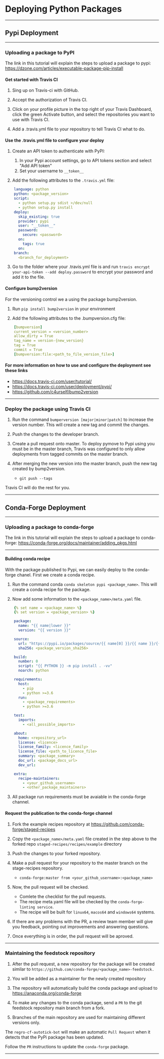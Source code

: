 # Deploying Python Packages

---

## Pypi Deployment

---

### Uploading a package to PyPI

The link in this tutorial will explain the steps to upload a package to pypi: <https://dzone.com/articles/executable-package-pip-install>

#### Get started with Travis CI

1.  Sing up on Travis-ci with GitHub.

2.  Accept the authorization of Travis CI.

3.  Click on your profile picture in the top right of your Travis Dashboard, click the green Activate button, and select the repositories you want to use with Travis CI.

4.  Add a .travis.yml file to your repository to tell Travis CI what to do.

#### Use the .travis.yml file to configure your deploy

1.  Create an API token to authenticate with PyPI:
    1.  In your Pypi account settings, go to API tokens section and select "Add API token"
    2.  Set your username to `__token__`

2.  Add the following attributes to the `.travis.yml` file:
```yaml
    language: python
    python: <package_version>
    script:
      - python setup.py sdist >/dev/null
      - python setup.py install
    deploy:
      skip_existing: true
      provider: pypi
      user: "__token__"
      password:
        secure: <password>
      on:
        tags: true
      on:
    branch:
      <branch_for_deployment>
```

3.  Go to the folder where your .travis.yml file is and run `travis encrypt your-api-token --add deploy.password` to encrypt your password and add it to the file.

#### Configure bump2version

For the versioning control we a using the package bump2version.

1.  Run `pip install bump2version` in your environment

2.  Add the following attributes to the .bumpversion.cfg file:
```yaml
    [bumpversion]
    current_version = <version_number>
    allow_dirty = True
    tag_name = version-{new_version}
    tag = True
    commit = True
    [bumpversion:file:<path_to_file_version_file>]
```

#### For more information on how to use and configure the deployment see these links

-   <https://docs.travis-ci.com/user/tutorial/>
-   <https://docs.travis-ci.com/user/deployment/pypi/>
-   <https://github.com/c4urself/bump2version>

---

### Deploy the package using Travis CI

1.  Run the command `bumperversion [major|minor|patch]` to increase the version number. This will create a new tag and commit the changes.

2.  Push the changes to the developer branch.

3.  Create a pull request onto master. To deploy pymove to Pypi using you must be in the master branch, Travis was configured to only allow deployments from tagged commits on the master branch.

4.  After merging the new version into the master branch, push the new tag created by bump2version.
    -   `git push --tags`

Travis CI will do the rest for you.

---

## Conda-Forge Deployment

---

### Uploading a package to conda-forge

The link in this tutorial will explain the steps to upload a package to conda-forge: <https://conda-forge.org/docs/maintainer/adding_pkgs.html>

---

#### Building conda recipe

With the package published to Pypi, we can easily deploy to the conda-forge chanel. First we create a conda recipe.

1.  Run the command conda `conda skeleton pypi <package_name>`. This will create a conda recipe for the package.

2.  Now add some information to the `<package_name>/meta.yaml` file.
```yaml
    {% set name = <package_name> %}
    {% set version = <package_version> %}

    package:
      name: "{{ name|lower }}"
      version: "{{ version }}"

    source:
      url: "https://pypi.io/packages/source/{{ name[0] }}/{{ name }}/{{ name }}-{{ version }}.tar.gz"
      sha256: <package_version_sha256>

    build:
      number: 0
      script: "{{ PYTHON }} -m pip install . -vv"
      noarch: python

    requirements:
      host:
        - pip
        - python >=3.6
      run:
        - <package_requirements>
        - python >=3.6

    test:
      imports:
        - <all_possible_imports>

    about:
      home: <repository_url>
      license: <licence>
      license_family: <licence_family>
      license_file: <path_to_licence_file>
      summary: <package_summary>
      doc_url: <package_docs_url>
      dev_url:

    extra:
      recipe-maintainers:
        - <your_github_username>
        - <other_package_maintainers>
```

3.  All package run requirements must be avaiable in the conda-forge channel.

#### Request the publication to the conda-forge channel

1.  Fork the example recipes repository at <https://github.com/conda-forge/staged-recipes>

2.  Copy the `<package_name>/meta.yaml` file created in the step above to the forked repo `staged-recipes/recipes/example` directory

3.  Push the changes to your forked repository.

4.  Make a pull request for your repository to the master branch on the stage-recipes repository.
    -   `conda-forge:master from <your_github_username>:<package_name>`

5.  Now, the pull request will be checked.
    -   Comlete the checklist for the pull requests.
    -   The recipe meta.yaml file will be checked by the `conda-forge-linting service`.
    -   The recipe will be built for `linux64`, `macos64` and `windows64` systems.

6.  If there are any problems with the PR, a review team member will give you feedback, pointing out improvements and answering questions.

7.  Once everything is in order, the pull request will be aproved.

---

### Maintaining the feedstock repository

1.  After the pull request, a new repository for the package will be created similar to `https://github.com/conda-forge/<package_name>-feedstock.`

2.  You will be added as a maintainer for the newly created repository

3.  The repository will automatically build the conda package and upload to <https://anaconda.org/conda-forge>

4.  To make any changes to the conda package, send a `PR` to the git feedstock repository main branch from a fork.

5.  Branches of the main repository are used for maintaining different versions only.

The `regro-cf-autotick-bot` will make an automatic `Pull Request` when it detects that the PyPi package has been updated.

Follow the `PR` instructions to update the `conda-forge` package.

---
